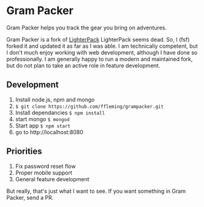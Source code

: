 # Gram Packer

Gram Packer helps you track the gear you bring on adventures.

Gram Packer is a fork of [LighterPack](https://github.com/galenmaly/lighterpack)
LighterPack seems dead. So, I (fsf) forked it and updated it as far as I was
able. I am technically competent, but I don't much enjoy working with web
development, although I have done so professionally. I am generally happy to run
a modern and maintained fork, but do not plan to take an active role in feature
development.

## Development

1. Install node.js, npm and mongo
2. ```$ git clone https://github.com/ffleming/grampacker.git```
3. Install dependancies ```$ npm install```
4. start mongo ```$ mongod```
5. Start app ```$ npm start```
6. go to http://localhost:8080

## Priorities

1. Fix password reset flow
1. Proper mobile support
1. General feature development

But really, that's just what I want to see. If you want something in
Gram Packer, send a PR.
